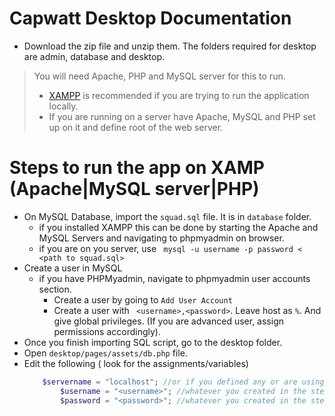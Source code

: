 # Capwatt Desktop Documentation

- Download the zip file and unzip them. The folders required for desktop are admin, database and desktop.
> You will need Apache, PHP and MySQL server for this to run.
> - [XAMPP](https://www.apachefriends.org/download.html) is recommended if you are trying to run the application locally.
>  - If you are running on a server have Apache, MySQL and PHP set up on it and define root of the web server.


# Steps to run the app on XAMP (Apache|MySQL server|PHP)

- On MySQL Database, import the ```squad.sql``` file. It is in ```database``` folder.
	- if you installed XAMPP this can be done by starting the Apache and MySQL Servers and navigating to phpmyadmin on browser.
	- if you are on you server, use
	  ``` mysql -u username -p password < <path to squad.sql>```
- Create a user in MySQL
	- if you have PHPMyadmin, navigate to phpmyadmin user accounts section.
		- Create a user by going to ```Add User Account```
		- Create a user with ``` <username>,<password>```. Leave host as ```%```. And give global privileges. (If you are advanced user, assign permissions accordingly).
- Once you finish importing SQL script, go to the desktop folder.
- Open ``` desktop/pages/assets/db.php ``` file.
- Edit the following ( look for the assignments/variables)
	```php
		$servername = "localhost"; //or if you defined any or are using server
        	$username = "<username>"; //whatever you created in the step earlier
        	$password = "<password>"; //whatever you created in the step earlier
   	```
